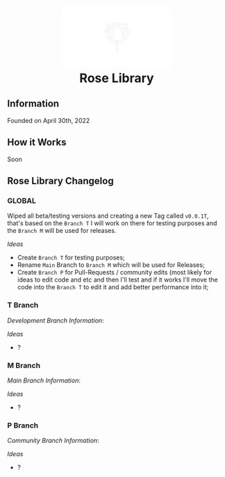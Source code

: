 <h1 align="center"><img src="Icon.png" height="50%" width="50%"><br>Rose Library</h1>

## Information
Founded on April 30th, 2022


## How it Works
Soon


## Rose Library Changelog

### GLOBAL
Wiped all beta/testing versions and creating a new Tag called `v0.0.1T`, that's based on the `Branch T` I will work on there for testing purposes and the `Branch M` will be used for releases.

*Ideas*
* Create `Branch T` for testing purposes;
* Rename `Main` Branch to `Branch M` which will be used for Releases;
* Create `Branch P` for Pull-Requests / community edits (most likely for ideas to edit code and etc and then I'll test and if it works I'll move the code into the `Branch T` to edit it and add better performance into it;

### T Branch
*Development Branch*
*Information*: 

*Ideas*
* ?

### M Branch
*Main Branch*
*Information*: 

*Ideas*
* ?

### P Branch
*Community Branch*
*Information*: 

*Ideas*
* ?
